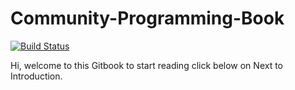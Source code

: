 # Community-Programming-Book

[![Build Status](https://travis-ci.org/devRant-Squad/Community-Programming-Book.svg?branch=master)](https://travis-ci.org/devRant-Squad/Community-Programming-Book)

Hi, welcome to this Gitbook to start reading click below on Next to Introduction.